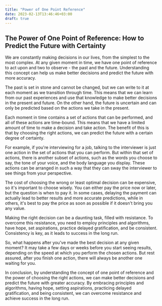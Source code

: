 ```yaml
---
title: "Power of One Point Reference"
date: 2023-02-13T13:46:46+03:00
draft: true
---
```


## The Power of One Point of Reference: How to Predict the Future with Certainty

We are constantly making decisions in our lives, from the simplest to the most complex. At any given moment in time, we have one point of reference to act upon and two to observe - the past and the future. Understanding this concept can help us make better decisions and predict the future with more accuracy.

The past is set in stone and cannot be changed, but we can write to it at each moment as we transition through time. This means that we can learn from our past experiences and use that knowledge to make better decisions in the present and future. On the other hand, the future is uncertain and can only be predicted based on the actions we take in the present.

Each moment in time contains a set of actions that can be performed, and all of these actions are time-bound. This means that we have a limited amount of time to make a decision and take action. The benefit of this is that by choosing the right actions, we can predict the future with a certain degree of certainty.

For example, if you're interviewing for a job, talking to the interviewer is just one action in the set of actions that you can perform. But within that set of actions, there is another subset of actions, such as the words you choose to say, the tone of your voice, and the body language you display. These actions can be arranged in such a way that they can sway the interviewer to see things from your perspective.

The cost of choosing the wrong or least optimal decision can be expensive, so it's important to choose wisely. You can either pay the price now or later, but the question is when to pay it. In some cases, delaying the payment can actually lead to better results and more accurate predictions, while in others, it's best to pay the price as soon as possible if it doesn't bring you any value.

Making the right decision can be a daunting task, filled with resistance. To overcome this resistance, you need to employ principles and algorithms, have hope, set aspirations, practice delayed gratification, and be consistent. Consistency is key, as it leads to success in the long run.

So, what happens after you've made the best decision at any given moment? It may take a few days or weeks before you start seeing results, depending on the speed at which you perform the chosen actions. But rest assured, after you finish one action, there will always be another one waiting for you.

In conclusion, by understanding the concept of one point of reference and the power of choosing the right actions, we can make better decisions and predict the future with greater accuracy. By embracing principles and algorithms, having hope, setting aspirations, practicing delayed gratification, and being consistent, we can overcome resistance and achieve success in the long run.

